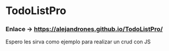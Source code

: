 # TodoListPro
### Enlace -> https://alejandrones.github.io/TodoListPro/
Espero les sirva como ejemplo para realizar un crud con JS
